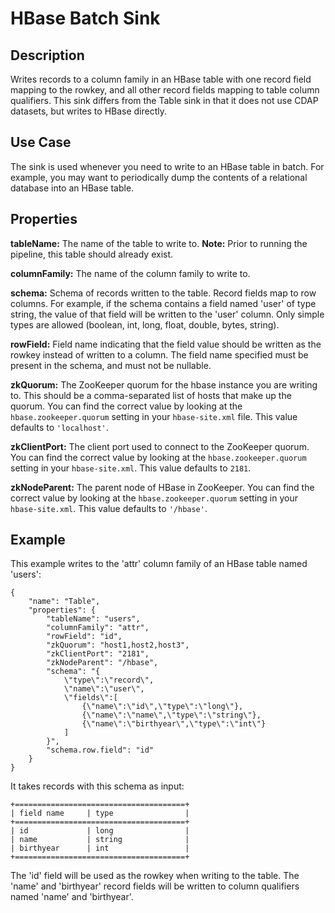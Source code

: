 # HBase Batch Sink


Description
-----------
Writes records to a column family in an HBase table with one record field mapping
to the rowkey, and all other record fields mapping to table column qualifiers.
This sink differs from the Table sink in that it does not use CDAP datasets, but writes
to HBase directly.


Use Case
--------
The sink is used whenever you need to write to an HBase table in batch. For example,
you may want to periodically dump the contents of a relational database into an HBase table.


Properties
----------
**tableName:** The name of the table to write to. **Note:** Prior to running the pipeline,
this table should already exist.

**columnFamily:** The name of the column family to write to.

**schema:** Schema of records written to the table. Record fields map to row columns. For
example, if the schema contains a field named 'user' of type string, the value of that
field will be written to the 'user' column. Only simple types are allowed (boolean, int,
long, float, double, bytes, string).

**rowField:** Field name indicating that the field value should
be written as the rowkey instead of written to a column. The field name specified must be present in
the schema, and must not be nullable.

**zkQuorum:** The ZooKeeper quorum for the hbase instance you are writing to. This should
be a comma-separated list of hosts that make up the quorum. You can find the correct value
by looking at the ``hbase.zookeeper.quorum`` setting in your ``hbase-site.xml`` file. This value
defaults to ``'localhost'``.

**zkClientPort:** The client port used to connect to the ZooKeeper quorum.
You can find the correct value by looking at the ``hbase.zookeeper.quorum`` setting in your ``hbase-site.xml``.
This value defaults to ``2181``.

**zkNodeParent:** The parent node of HBase in ZooKeeper. 
You can find the correct value by looking at the ``hbase.zookeeper.quorum`` setting in your ``hbase-site.xml``.
This value defaults to ``'/hbase'``.


Example
-------
This example writes to the 'attr' column family of an HBase table named 'users':

    {
        "name": "Table",
        "properties": {
            "tableName": "users",
            "columnFamily": "attr",
            "rowField": "id",
            "zkQuorum": "host1,host2,host3",
            "zkClientPort": "2181",
            "zkNodeParent": "/hbase",
            "schema": "{
                \"type\":\"record\",
                \"name\":\"user\",
                \"fields\":[
                    {\"name\":\"id\",\"type\":\"long\"},
                    {\"name\":\"name\",\"type\":\"string\"},
                    {\"name\":\"birthyear\",\"type\":\"int\"}
                ]
            }",
            "schema.row.field": "id"
        }
    }

It takes records with this schema as input:

    +======================================+
    | field name     | type                |
    +======================================+
    | id             | long                |
    | name           | string              |
    | birthyear      | int                 |
    +======================================+

The 'id' field will be used as the rowkey when writing to the table. The 'name' and 'birthyear' record
fields will be written to column qualifiers named 'name' and 'birthyear'.
